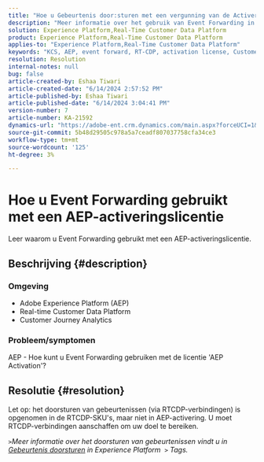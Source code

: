 ```yaml
---
title: "Hoe u Gebeurtenis door:sturen met een vergunning van de Activering AEP gebruikt"
description: "Meer informatie over het gebruik van Event Forwarding in Adobe Experience Platform."
solution: Experience Platform,Real-Time Customer Data Platform
product: Experience Platform,Real-Time Customer Data Platform
applies-to: "Experience Platform,Real-Time Customer Data Platform"
keywords: "KCS, AEP, event forward, RT-CDP, activation license, Customer Journey Analytics, Adobe Experience Platform"
resolution: Resolution
internal-notes: null
bug: false
article-created-by: Eshaa Tiwari
article-created-date: "6/14/2024 2:57:52 PM"
article-published-by: Eshaa Tiwari
article-published-date: "6/14/2024 3:04:41 PM"
version-number: 7
article-number: KA-21592
dynamics-url: "https://adobe-ent.crm.dynamics.com/main.aspx?forceUCI=1&pagetype=entityrecord&etn=knowledgearticle&id=bd391872-5e2a-ef11-840a-6045bd029b18"
source-git-commit: 5b48d29505c978a5a7ceadf807037758cfa34ce3
workflow-type: tm+mt
source-wordcount: '125'
ht-degree: 3%

---
```


# Hoe u Event Forwarding gebruikt met een AEP-activeringslicentie


Leer waarom u Event Forwarding gebruikt met een AEP-activeringslicentie.

## Beschrijving {#description}


### Omgeving

- Adobe Experience Platform (AEP)
- Real-time Customer Data Platform
- Customer Journey Analytics


### Probleem/symptomen

AEP - Hoe kunt u Event Forwarding gebruiken met de licentie &#39;AEP Activation&#39;?


## Resolutie {#resolution}


Let op: het doorsturen van gebeurtenissen (via RTCDP-verbindingen) is opgenomen in de RTCDP-SKU&#39;s, maar niet in AEP-activering.
U moet RTCDP-verbindingen aanschaffen om uw doel te bereiken.

*`>`Meer informatie over het doorsturen van gebeurtenissen vindt u in [Gebeurtenis doorsturen](https://experienceleague.adobe.com/docs/experience-platform/tags/event-forwarding/overview.html?lang=en) in Experience Platform  `>`  Tags.*


